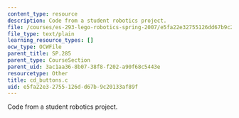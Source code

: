 ```yaml
---
content_type: resource
description: Code from a student robotics project.
file: /courses/es-293-lego-robotics-spring-2007/e5fa22e32755126dd67b9c20133af89f_cd_buttons.c
file_type: text/plain
learning_resource_types: []
ocw_type: OCWFile
parent_title: SP.285
parent_type: CourseSection
parent_uid: 3ac1aa36-8b07-38f8-f202-a90f68c5443e
resourcetype: Other
title: cd_buttons.c
uid: e5fa22e3-2755-126d-d67b-9c20133af89f
---
```

Code from a student robotics project.